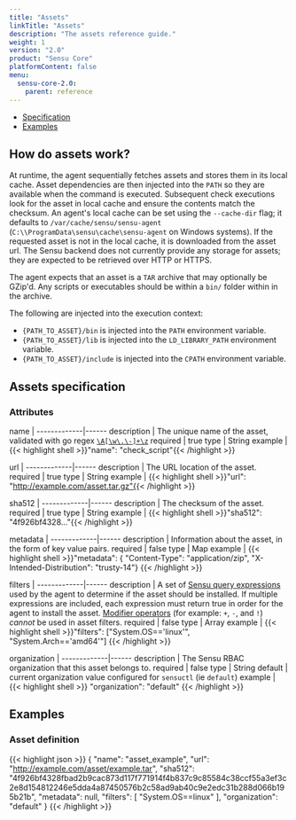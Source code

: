 ```yaml
---
title: "Assets"
linkTitle: "Assets"
description: "The assets reference guide."
weight: 1
version: "2.0"
product: "Sensu Core"
platformContent: false 
menu:
  sensu-core-2.0:
    parent: reference
---
```


- [Specification](#assets-specification)
- [Examples](#examples)

## How do assets work?
At runtime, the agent sequentially fetches assets and stores them in its local
cache. Asset dependencies are then injected into the `PATH` so they are
available when the command is executed. Subsequent check executions look for the
asset in local cache and ensure the contents match the checksum. An agent's
local cache can be set using the `--cache-dir` flag; it defaults to
`/var/cache/sensu/sensu-agent` (`C:\\ProgramData\sensu\cache\sensu-agent` on
Windows systems). If the requested asset is not in the local cache, it is
downloaded from the asset url. The Sensu backend does not currently provide any
storage for assets; they are expected to be retrieved over HTTP or HTTPS.

The agent expects that an asset is a `TAR` archive that may optionally be
GZip'd. Any scripts or executables should be within a `bin/` folder within in
the archive.

The following are injected into the execution context:

- `{PATH_TO_ASSET}/bin` is injected into the `PATH` environment variable.
- `{PATH_TO_ASSET}/lib` is injected into the `LD_LIBRARY_PATH` environment
  variable.
- `{PATH_TO_ASSET}/include` is injected into the `CPATH` environment variable.

## Assets specification

### Attributes

name         | 
-------------|------ 
description  | The unique name of the asset, validated with go regex [`\A[\w\.\-]+\z`](https://regex101.com/r/zo9mQU/2)
required     | true
type         | String 
example      | {{< highlight shell >}}"name": "check_script"{{< /highlight >}}


url          | 
-------------|------ 
description  | The URL location of the asset. 
required     | true
type         | String 
example      | {{< highlight shell >}}"url": "http://example.com/asset.tar.gz"{{< /highlight >}}

sha512       | 
-------------|------ 
description  | The checksum of the asset. 
required     | true
type         | String 
example      | {{< highlight shell >}}"sha512": "4f926bf4328..."{{< /highlight >}}

metadata     | 
-------------|------ 
description  | Information about the asset, in the form of key value pairs. 
required     | false 
type         | Map 
example      | {{< highlight shell >}}"metadata": {
"Content-Type": "application/zip", 
"X-Intended-Distribution": "trusty-14"}
{{< /highlight >}}

filters      | 
-------------|------ 
description  | A set of [Sensu query expressions][1] used by the agent to determine if the asset should be installed. If multiple expressions are included, each expression must return true in order for the agent to install the asset. [Modifier operators][2] (for example: `+`, `-`, and `!`) _cannot_ be used in asset filters.
required     | false 
type         | Array 
example      | {{< highlight shell >}}"filters": ["System.OS=='linux'", "System.Arch=='amd64'"] {{< /highlight >}}

organization | 
-------------|------ 
description  | The Sensu RBAC organization that this asset belongs to.
required     | false 
type         | String
default      | current organization value configured for `sensuctl` (ie `default`) 
example      | {{< highlight shell >}}
  "organization": "default"
{{< /highlight >}}

## Examples

### Asset definition
{{< highlight json >}}
{
  "name": "asset_example",
  "url": "http://example.com/asset/example.tar",
  "sha512": "4f926bf4328fbad2b9cac873d117f771914f4b837c9c85584c38ccf55a3ef3c2e8d154812246e5dda4a87450576b2c58ad9ab40c9e2edc31b288d066b195b21b",
  "metadata": null,
  "filters": [
    "System.OS==linux"
  ],
  "organization": "default"
}
{{< /highlight >}}

[1]: ../../reference/sensu-query-expressions/
[2]: https://github.com/Knetic/govaluate/blob/master/MANUAL.md#modifiers
